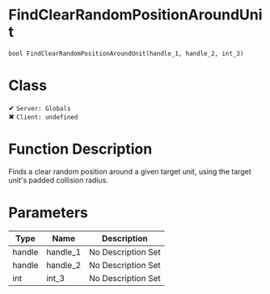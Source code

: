 # FindClearRandomPositionAroundUnit
```
bool FindClearRandomPositionAroundUnit(handle_1, handle_2, int_3)
```
# Class
✔ `Server: Globals`  
✖ `Client: undefined`  

# Function Description
Finds a clear random position around a given target unit, using the target unit's padded collision radius.
# Parameters
Type|Name|Description
--|--|--
handle|handle_1|No Description Set
handle|handle_2|No Description Set
int|int_3|No Description Set
